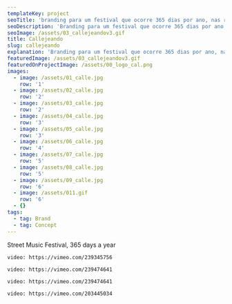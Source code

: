 ```yaml
---
templateKey: project
seoTitle: 'branding para um festival que ocorre 365 dias por ano, nas ruas de Barcelona.'
seoDescription: 'Branding para um festival que ocorre 365 dias por ano, nas ruas de Barcelona.'
seoImage: /assets/03_callejeandov3.gif
title: Callejeando
slug: callejeando
explanation: 'Branding para um festival que ocorre 365 dias por ano, nas ruas de Barcelona.'
featuredImage: /assets/03_callejeandov3.gif
featuredOnProjectImage: /assets/00_logo_cal.png
images:
  - image: /assets/01_calle.jpg
    row: '1'
  - image: /assets/02_calle.jpg
    row: '2'
  - image: /assets/03_calle.jpg
    row: '2'
  - image: /assets/04_calle.jpg
    row: '3'
  - image: /assets/05_calle.jpg
    row: '3'
  - image: /assets/06_calle.jpg
    row: '4'
  - image: /assets/07_calle.jpg
    row: '5'
  - image: /assets/08_calle.jpg
    row: '5'
  - image: /assets/09_calle.jpg
    row: '6'
  - image: /assets/011.gif
    row: '6'
  - {}
tags:
  - tag: Brand
  - tag: Concept
---
```

Street Music Festival, 365 days a year

`video: https://vimeo.com/239345756`

`video: https://vimeo.com/239474641`

`video: https://vimeo.com/239474641`

`video: https://vimeo.com/203445034`
